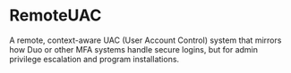# RemoteUAC
A remote, context-aware UAC (User Account Control) system that mirrors how Duo or other MFA systems handle secure logins, but for admin privilege escalation and program installations.
